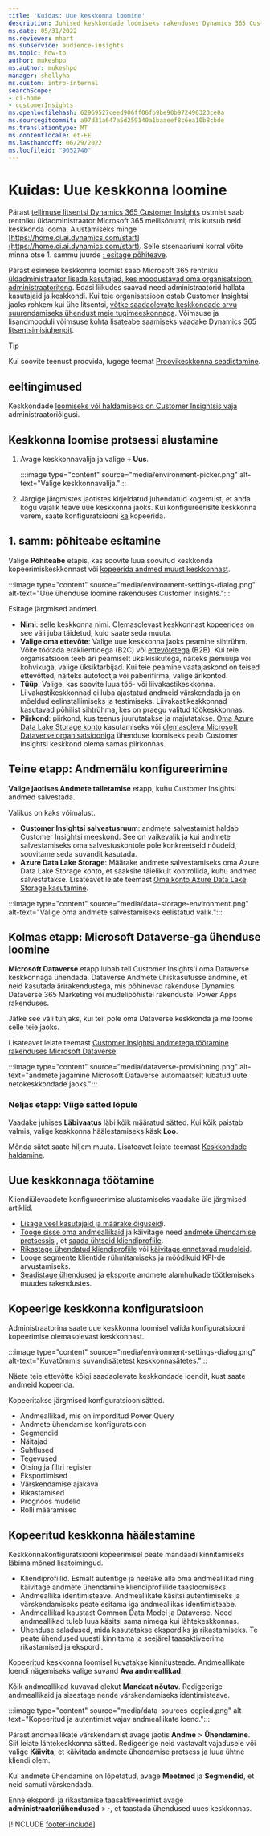 ```yaml
---
title: 'Kuidas: Uue keskkonna loomine'
description: Juhised keskkondade loomiseks rakenduses Dynamics 365 Customer Insights.
ms.date: 05/31/2022
ms.reviewer: mhart
ms.subservice: audience-insights
ms.topic: how-to
author: mukeshpo
ms.author: mukeshpo
manager: shellyha
ms.custom: intro-internal
searchScope:
- ci-home
- customerInsights
ms.openlocfilehash: 62969527ceed906ff06fb9be90b972496323ce0a
ms.sourcegitcommit: a97d31a647a5d259140a1baaeef8c6ea10b8cbde
ms.translationtype: MT
ms.contentlocale: et-EE
ms.lasthandoff: 06/29/2022
ms.locfileid: "9052740"
---
```

# <a name="how-to-create-a-new-environment"></a>Kuidas: Uue keskkonna loomine

Pärast [tellimuse litsentsi Dynamics 365 Customer Insights](paid-license.md) ostmist saab rentniku üldadministraator Microsoft 365 meilisõnumi, mis kutsub neid keskkonda looma. Alustamiseks minge [https://home.ci.ai.dynamics.com/start](https://home.ci.ai.dynamics.com/start). Selle stsenaariumi korral võite minna otse 1. sammu juurde [: esitage põhiteave](#step-1-provide-basic-information).

Pärast esimese keskkonna loomist saab Microsoft 365 rentniku [üldadministraator lisada kasutajad, kes moodustavad oma organisatsiooni administraatoritena](permissions.md). Edasi liikudes saavad need administraatorid hallata kasutajaid ja keskkondi. Kui teie organisatsioon ostab Customer Insightsi jaoks rohkem kui ühe litsentsi, [võtke saadaolevate keskkondade arvu suurendamiseks ühendust meie tugimeeskonnaga](https://go.microsoft.com/fwlink/?linkid=2079641). Võimsuse ja lisandmooduli võimsuse kohta lisateabe saamiseks vaadake Dynamics 365 [litsentsimisjuhendit](https://go.microsoft.com/fwlink/?LinkId=866544).

> [!TIP]
> Kui soovite teenust proovida, lugege teemat [Proovikeskkonna seadistamine](trial-signup.md).

## <a name="prerequisites"></a>eeltingimused

Keskkondade [loomiseks või haldamiseks on Customer Insightsis vaja](permissions.md) administraatoriõigusi.

## <a name="start-the-environment-creation-process"></a>Keskkonna loomise protsessi alustamine

1. Avage keskkonnavalija ja valige **+ Uus**.
  
   :::image type="content" source="media/environment-picker.png" alt-text="Valige keskkonnavalija.":::

1. Järgige järgmistes jaotistes kirjeldatud juhendatud kogemust, et anda kogu vajalik teave uue keskkonna jaoks. Kui konfigureerisite keskkonna varem, saate konfiguratsiooni [ka](#copy-the-environment-configuration) kopeerida.

## <a name="step-1-provide-basic-information"></a>1. samm: põhiteabe esitamine

Valige **Põhiteabe** etapis, kas soovite luua soovitud keskkonda kopeerimiskeskkonnast või [kopeerida andmed muust keskkonnast](#copy-the-environment-configuration).

   :::image type="content" source="media/environment-settings-dialog.png" alt-text="Uue ühenduse loomine rakenduses Customer Insights.":::

Esitage järgmised andmed.

- **Nimi**: selle keskkonna nimi. Olemasolevast keskkonnast kopeerides on see väli juba täidetud, kuid saate seda muuta.
- **Valige oma ettevõte**: Valige uue keskkonna jaoks peamine sihtrühm. Võite töötada eraklientidega (B2C) või [ ettevõtetega](work-with-business-accounts.md) (B2B). Kui teie organisatsioon teeb äri peamiselt üksikisikutega, näiteks jaemüüja või kohvikuga, valige üksiktarbijad. Kui teie peamine vaatajaskond on teised ettevõtted, näiteks autotootja või paberifirma, valige ärikontod.
- **Tüüp**: Valige, kas soovite luua töö- või liivakastikeskkonna. Liivakastikeskkonnad ei luba ajastatud andmeid värskendada ja on mõeldud eelinstallimiseks ja testimiseks. Liivakastikeskkonnad kasutavad põhilist sihtrühma, kes on praegu valitud töökeskkonnas.
- **Piirkond**: piirkond, kus teenus juurutatakse ja majutatakse. [Oma Azure Data Lake Storage konto](own-data-lake-storage.md) kasutamiseks või [olemasoleva Microsoft Dataverse organisatsiooniga](customer-insights-dataverse.md) ühenduse loomiseks peab Customer Insightsi keskkond olema samas piirkonnas.

## <a name="step-2-configure-data-storage"></a>Teine etapp: Andmemälu konfigureerimine

**Valige jaotises Andmete talletamise** etapp, kuhu Customer Insightsi andmed salvestada.

Valikus on kaks võimalust.

- **Customer Insightsi salvestusruum**: andmete salvestamist haldab Customer Insightsi meeskond. See on vaikevalik ja kui andmete salvestamiseks oma salvestuskontole pole konkreetseid nõudeid, soovitame seda suvandit kasutada.
- **Azure Data Lake Storage**: Määrake andmete salvestamiseks oma Azure Data Lake Storage konto, et saaksite täielikult kontrollida, kuhu andmed salvestatakse. Lisateavet leiate teemast [Oma konto Azure Data Lake Storage kasutamine](own-data-lake-storage.md).

:::image type="content" source="media/data-storage-environment.png" alt-text="Valige oma andmete salvestamiseks eelistatud valik.":::

## <a name="step-3-connect-to-microsoft-dataverse"></a>Kolmas etapp: Microsoft Dataverse-ga ühenduse loomine

**Microsoft Dataverse** etapp lubab teil Customer Insights'i oma Dataverse keskkonnaga ühendada. Dataverse Andmete ühiskasutusse andmine, et neid kasutada ärirakendustega, mis põhinevad rakenduse Dynamics Dataverse 365 Marketing või mudelipõhistel rakendustel Power Apps rakenduses.


Jätke see väli tühjaks, kui teil pole oma Dataverse keskkonda ja me loome selle teie jaoks.

Lisateavet leiate teemast [Customer Insightsi andmetega töötamine rakenduses Microsoft Dataverse](customer-insights-dataverse.md).

:::image type="content" source="media/dataverse-provisioning.png" alt-text="andmete jagamine Microsoft Dataverse automaatselt lubatud uute netokeskkondade jaoks.":::

### <a name="step-4-finalize-the-settings"></a>Neljas etapp: Viige sätted lõpule

Vaadake juhises **Läbivaatus** läbi kõik määratud sätted. Kui kõik paistab valmis, valige keskkonna häälestamiseks käsk **Loo**.

Mõnda sätet saate hiljem muuta. Lisateavet leiate teemast [Keskkondade haldamine](manage-environments.md).

## <a name="work-with-your-new-environment"></a>Uue keskkonnaga töötamine

Kliendiülevaadete konfigureerimise alustamiseks vaadake üle järgmised artiklid.

- [Lisage veel kasutajaid ja määrake õiguseid](permissions.md)i.
- [Tooge sisse oma andmeallikaid](data-sources.md) ja käivitage need [andmete ühendamise protsessis](data-unification.md) , et [saada ühtseid kliendiprofiile](customer-profiles.md).
- [Rikastage ühendatud kliendiprofiile](enrichment-hub.md) või [käivitage ennetavad mudeleid](predictions-overview.md).
- [Looge segmente](segments.md) klientide rühmitamiseks ja [mõõdikuid](measures.md) KPI-de arvustamiseks.
- [Seadistage ühendused](connections.md) ja [eksporte](export-destinations.md) andmete alamhulkade töötlemiseks muudes rakendustes.

## <a name="copy-the-environment-configuration"></a>Kopeerige keskkonna konfiguratsioon

Administraatorina saate uue keskkonna loomisel valida konfiguratsiooni kopeerimise olemasolevast keskkonnast.

:::image type="content" source="media/environment-settings-dialog.png" alt-text="Kuvatõmmis suvandisätetest keskkonnasätetes.":::

Näete teie ettevõtte kõigi saadaolevate keskkondade loendit, kust saate andmeid kopeerida.

Kopeeritakse järgmised konfiguratsioonisätted.

- Andmeallikad, mis on imporditud Power Query
- Andmete ühendamise konfiguratsioon
- Segmendid
- Näitajad
- Suhtlused
- Tegevused 
- Otsing ja filtri register
- Eksportimised
- Värskendamise ajakava
- Rikastamised
- Prognoos mudelid
- Rolli määramised

## <a name="set-up-a-copied-environment"></a>Kopeeritud keskkonna häälestamine

Keskkonnakonfiguratsiooni kopeerimisel peate mandaadi kinnitamiseks läbima mõned lisatoimingud.

- Kliendiprofiilid. Esmalt autentige ja neelake alla oma andmeallikad ning käivitage andmete ühendamine kliendiprofiilide taasloomiseks.
- Andmeallika identimisteave. Andmeallikate käsitsi autentimiseks ja värskendamiseks peate esitama iga andmeallikas identimisteabe.
- Andmeallikad kaustast Common Data Model ja Dataverse. Need andmeallikad tuleb luua käsitsi sama nimega kui lähtekeskkonnas.
- Ühenduse saladused, mida kasutatakse ekspordiks ja rikastamiseks. Te peate ühendused uuesti kinnitama ja seejärel taasaktiveerima rikastamised ja ekspordi.

Kopeeritud keskkonna loomisel kuvatakse kinnitusteade. Andmeallikate loendi nägemiseks valige suvand **Ava andmeallikad**.

Kõik andmeallikad kuvavad olekut **Mandaat nõutav**. Redigeerige andmeallikaid ja sisestage nende värskendamiseks identimisteave.

:::image type="content" source="media/data-sources-copied.png" alt-text="Kopeeritud ja autentimist vajav andmeallikate loend.":::

Pärast andmeallikate värskendamist avage jaotis **Andme** > **Ühendamine**. Siit leiate lähtekeskkonna sätted. Redigeerige neid vastavalt vajadusele või valige **Käivita**, et käivitada andmete ühendamise protsess ja luua ühtne kliendi olem.

Kui andmete ühendamine on lõpetatud, avage **Meetmed** ja **Segmendid**, et neid samuti värskendada.

Enne ekspordi ja rikastamise taasaktiveerimist avage **administraatoriühendused** > **·**, et taastada ühendused uues keskkonnas.

[!INCLUDE [footer-include](includes/footer-banner.md)]
